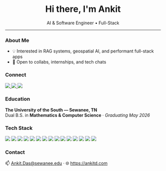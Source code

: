 <h1 align="center">Hi there, I'm Ankit</h1>
<p align="center">AI & Software Engineer • Full-Stack</p>

---

### About Me
- 💡 Interested in RAG systems, geospatial AI, and performant full-stack apps
- 💬 Open to collabs, internships, and tech chats

### Connect
<p>
  <a href="https://linkedin.com/in/ankitda" target="_blank">
    <img src="https://img.shields.io/badge/LinkedIn-0A66C2?style=for-the-badge&logo=linkedin&logoColor=white" />
  </a>
  <a href="https://www.ankitd.com/" target="_blank">
    <img src="https://img.shields.io/badge/Portfolio-111827?style=for-the-badge&logo=vercel&logoColor=white" />
  </a>
  <a href="mailto:Ankit.Das@sewanee.edu">
    <img src="https://img.shields.io/badge/Email-D14836?style=for-the-badge&logo=gmail&logoColor=white" />
  </a>
</p>

### Education
**The University of the South — Sewanee, TN**  
Dual B.S. in **Mathematics & Computer Science** · *Graduating May 2026*

### Tech Stack
<p>
  <img src="https://img.shields.io/badge/Python-3670A0?style=flat&logo=python&logoColor=ffdd54" />
  <img src="https://img.shields.io/badge/Java-007396?style=flat&logo=java&logoColor=white" />
  <img src="https://img.shields.io/badge/TypeScript-3178C6?style=flat&logo=typescript&logoColor=white" />
  <img src="https://img.shields.io/badge/JavaScript-F7DF1E?style=flat&logo=javascript&logoColor=black" />
  <img src="https://img.shields.io/badge/C/C++-00599C?style=flat&logo=c%2B%2B&logoColor=white" />
  <img src="https://img.shields.io/badge/PHP-777BB4?style=flat&logo=php&logoColor=white" />
  <img src="https://img.shields.io/badge/React-20232A?style=flat&logo=react&logoColor=61DAFB" />
  <img src="https://img.shields.io/badge/Tailwind-0ea5e9?style=flat&logo=tailwindcss&logoColor=white" />
  <img src="https://img.shields.io/badge/PostgreSQL-316192?style=flat&logo=postgresql&logoColor=white" />
  <img src="https://img.shields.io/badge/PostGIS-0064a5?style=flat&logo=qgis&logoColor=white" />
  <img src="https://img.shields.io/badge/AWS-232F3E?style=flat&logo=amazonwebservices&logoColor=FF9900" />
  <img src="https://img.shields.io/badge/Spring%20Boot-6DB33F?style=flat&logo=springboot&logoColor=white" />
  <img src="https://img.shields.io/badge/Docker-2496ED?style=flat&logo=docker&logoColor=white" />
  <img src="https://img.shields.io/badge/Kubernetes-326CE5?style=flat&logo=kubernetes&logoColor=white" />
  <img src="https://img.shields.io/badge/LLMs/GPT--4-000000?style=flat&logo=openai&logoColor=white" />
</p>


<!-- Optional: Stats (keep minimal to stay clean) -->
<!--
<p>
  <img height="150" src="https://github-readme-stats.vercel.app/api?username=YOUR_GH_USERNAME&show_icons=true&hide=issues&theme=transparent" />
  <img height="150" src="https://github-readme-stats.vercel.app/api/top-langs/?username=YOUR_GH_USERNAME&layout=compact&theme=transparent" />
</p>
-->

### Contact
📫 Ankit.Das@sewanee.edu · 🌐 https://ankitd.com
